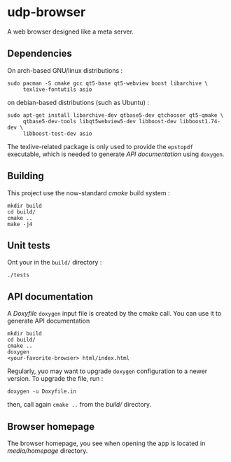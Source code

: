 # udp-browser

A web browser designed like a meta server.

## Dependencies

On arch-based GNU/linux distributions :

	sudo pacman -S cmake gcc qt5-base qt5-webview boost libarchive \
	     texlive-fontutils asio

on debian-based distributions (such as Ubuntu) :

    sudo apt-get install libarchive-dev qtbase5-dev qtchooser qt5-qmake \
	     qtbase5-dev-tools libqt5webview5-dev libboost-dev libboost1.74-dev \
		 libboost-test-dev asio

The texlive-related package is only used to provide the `epstopdf` executable,
which is needed to generate *API documentation* using `doxygen`.

## Building

This project use the now-standard *cmake* build system :

	mkdir build
	cd build/
	cmake ..
	make -j4

## Unit tests

Ont your in the `build/` directory :

	./tests

## API documentation

A *Doxyfile* `doxygen` input file is created by the cmake call. You can use it
to generate API documentation

	mkdir build
	cd build/
	cmake ..
	doxygen
	<your-favorite-browser> html/index.html

Regularly, yuo may want to upgrade `doxygen` configuration to a newer version.
To upgrade the file, run :

	doxygen -u Doxyfile.in
	
then, call again `cmake	..` from the *build/* directory.

## Browser homepage

The browser homepage, you see when opening the app is located in
*media/homepage* directory.
